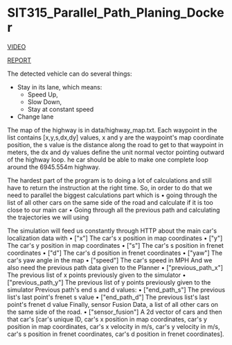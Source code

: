 # SIT315_Parallel_Path_Planing_Docker
[VIDEO](https://youtu.be/02Z2GojQh8s)

[REPORT](https://github.com/phulelouch/SIT315_Parallel_Path_Planning_Docker/blob/master/FINAL_REPORT.pdf)

The detected vehicle can do several things:
- Stay in its lane, which means: 
  - Speed Up,
  - Slow Down,
  - Stay at constant speed
- Change lane

The map of the highway is in data/highway_map.txt. Each waypoint in the list contains [x,y,s,dx,dy] values, x and y are the waypoint's map coordinate position, the s value is the distance along the road to get to that waypoint in meters, the dx and dy values define the unit normal vector pointing outward of the highway loop. he car should be able to make one complete loop around the 6945.554m highway.

The hardest part of the program is to doing a lot of calculations and still have to return the instruction at the right time. So, in order to do that we need to parallel the biggest calculations part which is
• going through the list of all other cars on the same side of the road and calculate if it is too close to our main car
• Going through all the previous path and calculating the trajectories we will using

The simulation will feed us constantly through HTTP about the main car's localization data with
• ["x"] The car's x position in map coordinates
• ["y"] The car's y position in map coordinates
• ["s"] The car's s position in frenet coordinates
• ["d"] The car's d position in frenet coordinates
• ["yaw"] The car's yaw angle in the map
• ["speed"] The car's speed in MPH
And we also need the previous path data given to the Planner
• ["previous_path_x"] The previous list of x points previously given to the simulator
• ["previous_path_y"] The previous list of y points previously given to the simulator
Previous path's end s and d values:
• ["end_path_s"] The previous list's last point's frenet s value
• ["end_path_d"] The previous list's last point's frenet d value Finally, sensor Fusion Data, a list of all other cars on the same side of the
road.
• ["sensor_fusion"] A 2d vector of cars and then that car's [car's unique ID, car's x position in map coordinates, car's y position in map coordinates, car's x velocity in m/s, car's y velocity in m/s, car's s position in frenet coordinates, car's d position in frenet coordinates].

